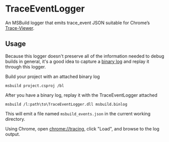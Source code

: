 # TraceEventLogger
An MSBuild logger that emits trace_event JSON suitable for Chrome’s [Trace-Viewer](https://github.com/catapult-project/catapult/blob/master/tracing/README.md).

## Usage

Because this logger doesn't preserve all of the information needed to debug builds in general, it's a good idea to capture a [binary log](https://github.com/Microsoft/msbuild/wiki/Binary-Log) and replay it through this logger.

Build your project with an attached binary log

```
msbuild project.csproj /bl
```

After you have a binary log, replay it with the TraceEventLogger attached

```
msbuild /l:path\to\TraceEventLogger.dll msbuild.binlog
```

This will emit a file named `msbuild_events.json` in the current working directory.

Using Chrome, open <a href="chrome://tracing">chrome://tracing</a>, click "Load", and browse to the log output.
